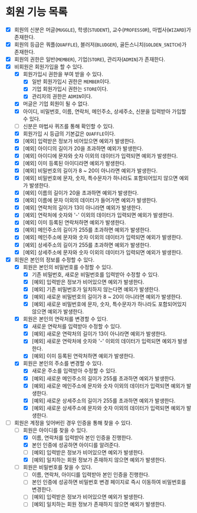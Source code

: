 # 회원 기능 목록
 
* [x] 회원의 신분은 머글(`MUGGLE`), 학생(`STUDENT`), 교수(`PROFESSOR`), 마법사(`WIZARD`)가 존재한다.
* [x] 회원의 등급은 쿼플(`QUAFFLE`), 블러저(`BLUDGER`), 골든스니치(`GOLDEN_SNITCH`)가 존재한다.
* [x] 회원의 권한은 일반(`MEMBER`), 기업(`STORE`), 관리자(`ADMIN`)가 존재한다.
* [x] 비회원은 회원가입을 할 수 있다.
    * [x] 회원가입시 권한을 부여 받을 수 있다.
        * [x] 일반 회원가입시 권한은 `MEMBER`이다.
        * [x] 기업 회원가입시 권한는 `STORE`이다.
        * [x] 관리자의 권한은 `ADMIN`이다.
    * [x] 머글은 기업 회원이 될 수 없다.
    * [x] 아이디, 비밀번호, 이름, 연락처, 메인주소, 상세주소, 신분을 입력받아 가입할 수 있다.
    * [ ] 신분은 마법사 퀴즈를 통해 확인할 수 있다.
    * [x] 회원가입 시 등급의 기본값은 `QUAFFLE`이다.
    * [x] [예외] 입력받은 정보가 비어있으면 예외가 발생한다.
    * [x] [예외] 아이디의 길이가 20을 초과하면 예외가 발생한다.
    * [x] [예외] 아이디에 문자와 숫자 이외의 데이터가 입력되면 예외가 발생한다.
    * [x] [예외] 이미 등록된 아이디라면 예외가 발생한다.
    * [x] [예외] 비밀번호의 길이가 8 ~ 20이 아니라면 예외가 발생한다.
    * [x] [예외] 비밀번호에 문자, 숫자, 특수문자가 하나라도 포함되어있지 않으면 예외가 발생한다.
    * [x] [예외] 이름의 길이가 20을 초과하면 예외가 발생한다.
    * [x] [예외] 이름에 문자 이외의 데이터가 들어가면 예외가 발생한다.
    * [x] [예외] 연락처의 길이가 13이 아니라면 예외가 발생한다.
    * [x] [예외] 연락처에 숫자와 '-' 이외의 데이터가 입력되면 예외가 발생한다.
    * [x] [예외] 이미 등록된 연락처하면 예외가 발생한다.
    * [x] [예외] 메인주소의 길이가 255를 초과하면 예외가 발생한다.
    * [x] [예외] 메인주소에 문자와 숫자 이외의 데이터가 입력되면 예외가 발생한다.
    * [x] [예외] 상세주소의 길이가 255를 초과하면 예외가 발생한다.
    * [x] [예외] 상세주소에 문자와 숫자 이외의 데이터가 입력되면 예외가 발생한다.
* [x] 회원은 본인의 정보를 수정할 수 있다.
  * [x] 회원은 본인의 비밀번호를 수정할 수 있다.
    * [x] 기존 비밀번호, 새로운 비밀번호를 입력받아 수정할 수 있다.
    * [x] [예외] 입력받은 정보가 비어있으면 예외가 발생한다.
    * [x] [예외] 기존 비밀번호가 일치하지 않는다면 예외가 발생한다.
    * [x] [예외] 새로운 비밀번호의 길이가 8 ~ 20이 아니라면 예외가 발생한다.
    * [x] [예외] 새로운 비밀번호에 문자, 숫자, 특수문자가 하나라도 포함되어있지 않으면 예외가 발생한다.
  * [x] 회원은 본인의 연락처를 변경할 수 있다.
    * [x] 새로운 연락처를 입력받아 수정할 수 있다.
    * [x] [예외] 새로운 연락처의 길이가 13이 아니라면 예외가 발생한다.
    * [x] [예외] 새로운 연락처에 숫자와 '-' 이외의 데이터가 입력되면 예외가 발생한다.
    * [x] [예외] 이미 등록된 연락처하면 예외가 발생한다.
  * [x] 회원은 본인의 주소를 변경할 수 있다.
    * [x] 새로운 주소를 입력받아 수정할 수 있다.
    * [x] [예외] 새로운 메인주소의 길이가 255를 초과하면 예외가 발생한다.
    * [x] [예외] 새로운 메인주소에 문자와 숫자 이외의 데이터가 입력되면 예외가 발생한다.
    * [x] [예외] 새로운 상세주소의 길이가 255를 초과하면 예외가 발생한다.
    * [x] [예외] 새로운 상세주소에 문자와 숫자 이외의 데이터가 입력되면 예외가 발생한다.
* [ ] 회원은 계정을 잊어버린 경우 인증을 통해 찾을 수 있다.
  * [ ] 회원은 아이디를 찾을 수 있다. 
    * [x] 이름, 연락처를 입력받아 본인 인증을 진행한다.
    * [x] 본인 인증에 성공하면 아이디를 알려준다.
    * [ ] [예외] 입력받은 정보가 비어있으면 예외가 발생한다.
    * [x] [예외] 일치하는 회원 정보가 존재하지 않으면 예외가 발생한다.
  * [ ] 회원은 비밀번호를 찾을 수 있다.
    * [ ] 이름, 연락처, 아이디를 입력받아 본인 인증을 진행한다.
    * [ ] 본인 인증에 성공하면 비밀번호 변경 페이지로 즉시 이동하여 비밀번호를 변경한다.
    * [ ] [예외] 입력받은 정보가 비어있으면 예외가 발생한다.
    * [ ] [예외] 일치하는 회원 정보가 존재하지 않으면 예외가 발생한다.